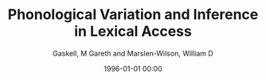 ---
layout: post
title: Phonological Variation and Inference in Lexical Access

date: 1996-01-01 00:00
author: Gaskell, M Gareth and Marslen-Wilson, William D
journal: Journal of Experimental Psychology Human Perception and Performance

link: https://doi.org/10.1037/0096-1523.22.1.144

year: 1996
---